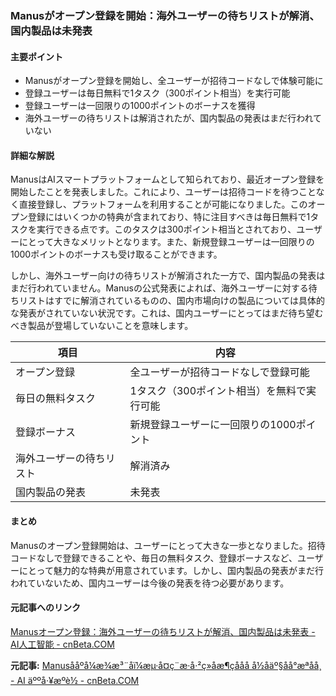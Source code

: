 ### Manusがオープン登録を開始：海外ユーザーの待ちリストが解消、国内製品は未発表

#### 主要ポイント
- Manusがオープン登録を開始し、全ユーザーが招待コードなしで体験可能に
- 登録ユーザーは毎日無料で1タスク（300ポイント相当）を実行可能
- 登録ユーザーは一回限りの1000ポイントのボーナスを獲得
- 海外ユーザーの待ちリストは解消されたが、国内製品の発表はまだ行われていない

#### 詳細な解説

ManusはAIスマートプラットフォームとして知られており、最近オープン登録を開始したことを発表しました。これにより、ユーザーは招待コードを待つことなく直接登録し、プラットフォームを利用することが可能になりました。このオープン登録にはいくつかの特典が含まれており、特に注目すべきは毎日無料で1タスクを実行できる点です。このタスクは300ポイント相当とされており、ユーザーにとって大きなメリットとなります。また、新規登録ユーザーは一回限りの1000ポイントのボーナスも受け取ることができます。

しかし、海外ユーザー向けの待ちリストが解消された一方で、国内製品の発表はまだ行われていません。Manusの公式発表によれば、海外ユーザーに対する待ちリストはすでに解消されているものの、国内市場向けの製品については具体的な発表がされていない状況です。これは、国内ユーザーにとってはまだ待ち望むべき製品が登場していないことを意味します。

| 項目 | 内容 |
|---|---|
| オープン登録 | 全ユーザーが招待コードなしで登録可能 |
| 毎日の無料タスク | 1タスク（300ポイント相当）を無料で実行可能 |
| 登録ボーナス | 新規登録ユーザーに一回限りの1000ポイント |
| 海外ユーザーの待ちリスト | 解消済み |
| 国内製品の発表 | 未発表 |

#### まとめ

Manusのオープン登録開始は、ユーザーにとって大きな一歩となりました。招待コードなしで登録できることや、毎日の無料タスク、登録ボーナスなど、ユーザーにとって魅力的な特典が用意されています。しかし、国内製品の発表がまだ行われていないため、国内ユーザーは今後の発表を待つ必要があります。

#### 元記事へのリンク
[Manusオープン登録：海外ユーザーの待ちリストが解消、国内製品は未発表 - AI人工智能 - cnBeta.COM](https://www.cnbeta.com/articles/tech/1465435.htm)

**元記事:** [Manusååºå¼æ¾æ³¨åï¼æµ·å¤ç¨æ·å·²ç»åæ¶ç­ååå å½åäº§åå°æªåå¸ - AI äººå·¥æºè½ - cnBeta.COM](https://www.cnbeta.com.tw/articles/tech/1499210.htm)